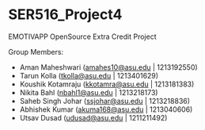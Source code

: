 # SER516_Project4

EMOTIVAPP OpenSource Extra Credit Project

Group Members:
>
- Aman Maheshwari (amahes10@asu.edu | 1213192550)
- Tarun Kolla (tkolla@asu.edu | 1213401629)
- Koushik Kotamraju (kkotamra@asu.edu | 1213181383)
- Nikita Bahl  (nbahl1@asu.edu | 1213218173)
- Saheb Singh Johar (ssjohar@asu.edu | 1213218836)
- Abhishek Kumar (akuma168@asu.edu | 1213040606)
- Utsav Dusad (udusad@asu.edu | 1211211492)

